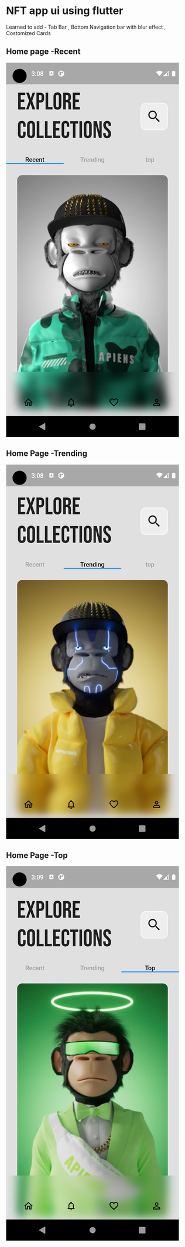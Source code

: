 
# NFT app ui using flutter 

Learned to add  - Tab Bar  ,  Bottom Navigation bar with blur effect , Costomized Cards
                  
                 




## Home page -Recent

![App Screenshot](https://github.com/dilshanbeligala/nft_app/blob/main/ScreenShot/Screenshot_1678700319.png?raw=true)


## Home Page -Trending

![App Screenshot](https://github.com/dilshanbeligala/nft_app/blob/main/ScreenShot/Screenshot_1678700328.png?raw=true)

 

## Home Page -Top

![App Screenshot](https://github.com/dilshanbeligala/nft_app/blob/main/ScreenShot/Screenshot_1678700376.png?raw=true)

 
